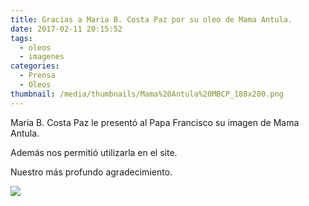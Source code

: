 ```yaml
---
title: Gracias a Maria B. Costa Paz por su oleo de Mama Antula.
date: 2017-02-11 20:15:52
tags:
  - oleos
  - imagenes
categories:
  - Prensa
  - Oleos
thumbnail: /media/thumbnails/Mama%20Antula%20MBCP_188x200.png
---
```


María B. Costa Paz le presentó al Papa Francisco su imagen de Mama Antula.

Además nos permitió utilizarla en el site.

Nuestro más profundo agradecimiento.

![](/media/thumbnails/Mama%20Antula%20MBCP_375x400.png)
